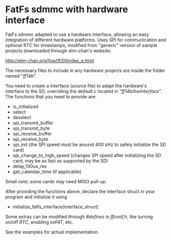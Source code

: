 # FatFs sdmmc with hardware interface

FatFs sdmmc adapted to use a hardware interface, allowing an easy integration of different hardware platforms. Uses SPI for communication and optional RTC for timestamps, modified from "generic" version of sample projects downloaded through elm-chan's website:

http://elm-chan.org/fsw/ff/00index_e.html

The necessary files to include in any hardware projects are inside the folder named "_ff14b_".

You need to create a interface (source file) to adapt the hardware's interface to the SD, overriding the _default.c_ located in "_ff14b/hwInterface_". The functions that you need to provide are:

* is_initialized
* select
* deselect
* spi_transmit_buffer
* spi_transmit_byte
* spi_receive_buffer
* spi_receive_byte
* spi_init (the SPI speed must be around 400 kHz to safely initialize the SD card)
* spi_change_to_high_speed (changes SPI speed after initializing the SD card, may be as fast as supported by the SD)
* delay_100us_res
* get_calendar_time (if applicable)

Small note: some cards may need MISO pull-up.

After providing the functions above, declare the interface struct in your program and initialize it using

* initialize_fatfs_interface(interface_struct)

Some extras can be modified through _#defines_ in _ffconf.h_, like turning on/off _RTC_, enabling _exFAT_, etc.

See the examples for actual implementation.
